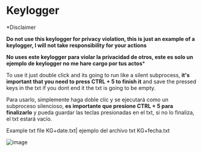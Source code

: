# Keylogger

*Disclaimer

<b>Do not use this keylogger for privacy violation, this is just an example of a keylogger, I will not take responsibility for your actions</b>

<b>No uses este keylogger para violar la privacidad de otros, este es solo un ejemplo de keylogger no me hare cargo por tus actos</b>*

To use it just double click and its going to run like a silent subprocess, <b>it's important that you need to press CTRL + 5 to finish it</b>
and save the pressed keys in the txt if you dont end it the txt is going to be empty.

Para usarlo, simplemente haga doble clic y se ejecutará como un subproceso silencioso, <b>es importante que presione CTRL + 5 para finalizarlo</b>
y pueda guardar las teclas presionadas en el txt, si no lo finaliza, el txt estará vacío.

Example txt file KG+date.txt| ejemplo del archivo txt KG+fecha.txt

![image](https://user-images.githubusercontent.com/74321905/228710631-15f62b88-e9aa-4f7d-bdf1-3bf0d62c94cd.png)
